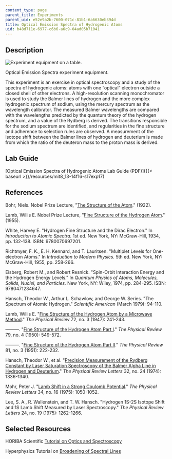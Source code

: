 ```yaml
---
content_type: page
parent_title: Experiments
parent_uid: e52e9a2b-7600-071c-81b1-6a6630eb394d
title: Optical Emission Spectra of Hydrogenic Atoms
uid: b48d711e-6977-c6b6-a6c9-04ad05b71041
---
```


Description
-----------

![Experiment equipment on a table.](/courses/physics/8-13-14-experimental-physics-i-ii-junior-lab-fall-2016-spring-2017/experiments/optical-emission-spectra-of-hydrogenic-atoms/L17_2.jpg)

Optical Emission Spectra experiment equipment.

This experiment is an exercise in optical spectroscopy and a study of the spectra of hydrogenic atoms: atoms with one “optical” electron outside a closed shell of other electrons. A high-resolution scanning monochromator is used to study the Balmer lines of hydrogen and the more complex hydrogenic spectrum of sodium, using the mercury spectrum as the wavelength calibrator. The measured Balmer wavelengths are compared with the wavelengths predicted by the quantum theory of the hydrogen spectrum, and a value of the Rydberg is derived. The transitions responsible for the sodium spectrum are identified, and regularities in the fine structure and adherence to selection rules are observed. A measurement of the isotope shift between the Balmer lines of hydrogen and deuterium is made from which the ratio of the deuteron mass to the proton mass is derived.

Lab Guide
---------

[Optical Emission Spectra of Hydrogenic Atoms Lab Guide (PDF)]({{< baseurl >}}/resources/mit8_13-14f16-s17exp17)

References
----------

Bohr, Niels. Nobel Prize Lecture, "[The Structure of the Atom](https://www.nobelprize.org/prizes/physics/1922/bohr/lecture/)." (1922).

Lamb, Willis E. Nobel Prize Lecture, "[Fine Structure of the Hydrogen Atom](https://www.nobelprize.org/prizes/physics/1955/lamb/lecture/)." (1955).

White, Harvey E. "Hydrogen Fine Structure and the Dirac Electron." In _Introduction to Atomic Spectra._ 1st ed. New York, NY: McGraw-Hill, 1934, pp. 132-138. ISBN: 9780070697201.

Richtmyer, F. K., E. H. Kennard, and T. Lauritsen. "Multiplet Levels for One-electron Atoms." In _Introduction to Modern Physics._ 5th ed. New York, NY: McGraw-Hill, 1955, pp. 258-266.

Eisberg, Robert M., and Robert Resnick. "Spin-Orbit Interaction Energy and the Hydrogen Energy Levels." In _Quantum Physics of Atoms, Molecules, Solids, Nuclei, and Particles._ New York, NY: Wiley, 1974, pp. 284-295. ISBN: 9780471234647.

Hansch, Theodor W., Arthur L. Schawlow, and George W. Series. "The Spectrum of Atomic Hydrogen." _Scientific American_ (March 1979): 94-110.

Lamb, Willis E. "[Fine Structure of the Hydrogen Atom by a Microwave Method](https://journals.aps.org/pr/abstract/10.1103/PhysRev.72.241)." _The Physical Review_ 72, no. 3 (1947): 241-243.

———. "[Fine Structure of the Hydrogen Atom Part I](https://journals.aps.org/pr/abstract/10.1103/PhysRev.79.549)." _The Physical Review_ 79, no. 4 (1950): 549-572.

———. "[Fine Structure of the Hydrogen Atom Part II](https://journals.aps.org/pr/abstract/10.1103/PhysRev.81.222)." _The Physical Review_ 81, no. 3 (1951): 222-232.

Hansch, Theodor W., et al. "[Precision Measurement of the Rydberg Constant by Laser Saturation Spectroscopy of the Balmer Alpha Line in Hydrogen and Deuterium](https://journals.aps.org/prl/abstract/10.1103/PhysRevLett.32.1336)." _The Physical Review Letters_ 32, no. 24 (1974): 1336-1340.

Mohr, Peter J. "[Lamb Shift in a Strong Coulomb Potential](https://journals.aps.org/prl/abstract/10.1103/PhysRevLett.34.1050)." _The Physical Review Letters_ 34, no. 16 (1975): 1050-1052.

Lee, S. A., R. Wallenstein, and T. W. Hansch. "Hydrogen 1S-2S Isotope Shift and 1S Lamb Shift Measured by Laser Spectroscopy." _The Physical Review Letters_ 24, no. 19 (1975): 1262-1266.

Selected Resources
------------------

HORIBA Scientific [Tutorial on Optics and Spectroscopy](http://www.horiba.com/us/en/scientific/products/optics-tutorial/)

Hyperphysics Tutorial on [Broadening of Spectral Lines](http://hyperphysics.phy-astr.gsu.edu/hbase/atomic/broaden.html#c1)